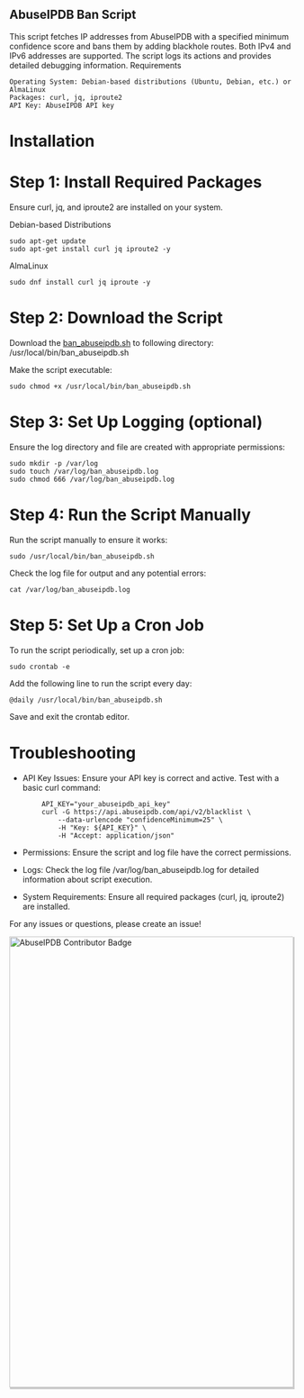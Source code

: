 ## AbuseIPDB Ban Script

This script fetches IP addresses from AbuseIPDB with a specified minimum confidence score and bans them by adding blackhole routes. Both IPv4 and IPv6 addresses are supported. The script logs its actions and provides detailed debugging information.
Requirements

    Operating System: Debian-based distributions (Ubuntu, Debian, etc.) or AlmaLinux
    Packages: curl, jq, iproute2
    API Key: AbuseIPDB API key


# Installation
# Step 1: Install Required Packages

Ensure curl, jq, and iproute2 are installed on your system.

Debian-based Distributions

```
sudo apt-get update
sudo apt-get install curl jq iproute2 -y
```

AlmaLinux

```
sudo dnf install curl jq iproute -y
```

# Step 2: Download the Script

Download the [ban_abuseipdb.sh](ban_abuseipdb.sh) to following directory:
/usr/local/bin/ban_abuseipdb.sh

Make the script executable:

```
sudo chmod +x /usr/local/bin/ban_abuseipdb.sh
```

# Step 3: Set Up Logging (optional)

Ensure the log directory and file are created with appropriate permissions:

```
sudo mkdir -p /var/log
sudo touch /var/log/ban_abuseipdb.log
sudo chmod 666 /var/log/ban_abuseipdb.log
```

# Step 4: Run the Script Manually

Run the script manually to ensure it works:

```
sudo /usr/local/bin/ban_abuseipdb.sh
```

Check the log file for output and any potential errors:

```
cat /var/log/ban_abuseipdb.log
```

# Step 5: Set Up a Cron Job

To run the script periodically, set up a cron job:

```
sudo crontab -e
```

Add the following line to run the script every day:

```
@daily /usr/local/bin/ban_abuseipdb.sh
```

Save and exit the crontab editor.

# Troubleshooting


   - API Key Issues:
        Ensure your API key is correct and active. Test with a basic curl command:

```
        API_KEY="your_abuseipdb_api_key"
        curl -G https://api.abuseipdb.com/api/v2/blacklist \
            --data-urlencode "confidenceMinimum=25" \
            -H "Key: ${API_KEY}" \
            -H "Accept: application/json"
```

   - Permissions:
        Ensure the script and log file have the correct permissions.

   - Logs:
        Check the log file /var/log/ban_abuseipdb.log for detailed information about script execution.

   - System Requirements:
        Ensure all required packages (curl, jq, iproute2) are installed.


For any issues or questions, please create an issue!


<a href="https://www.abuseipdb.com/user/151956" title="AbuseIPDB is an IP address blacklist for webmasters and sysadmins to report IP addresses engaging in abusive behavior on their networks">
	<img src="https://www.abuseipdb.com/contributor/151956.svg" alt="AbuseIPDB Contributor Badge" style="width: 801px;box-shadow: 2px 2px 1px 1px rgba(0, 0, 0, .2);">
</a>
